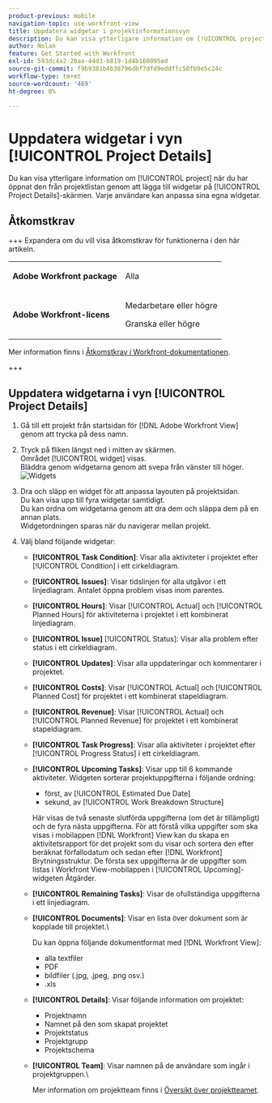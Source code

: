 ```yaml
---
product-previous: mobile
navigation-topic: use-workfront-view
title: Uppdatera widgetar i projektinformationsvyn
description: Du kan visa ytterligare information om [!UICONTROL project] när du har öppnat den från projektlistan genom att lägga till widgetar på [!UICONTROL Project Details]-skärmen. Varje användare kan anpassa sina egna widgetar.
author: Nolan
feature: Get Started with Workfront
exl-id: 593dc4a2-20aa-44d3-b819-1d4b160095ed
source-git-commit: f9b9381b4b38796dbf7dfd9eddffc50fb9e5c24c
workflow-type: tm+mt
source-wordcount: '469'
ht-degree: 0%

---
```


# Uppdatera widgetar i vyn [!UICONTROL Project Details]

Du kan visa ytterligare information om [!UICONTROL project] när du har öppnat den från projektlistan genom att lägga till widgetar på [!UICONTROL Project Details]-skärmen. Varje användare kan anpassa sina egna widgetar.

## Åtkomstkrav

+++ Expandera om du vill visa åtkomstkrav för funktionerna i den här artikeln.

<table style="table-layout:auto"> 
 <col> 
 </col> 
 <col> 
 </col> 
 <tbody> 
  <tr> 
   <td role="rowheader"><strong>Adobe Workfront package</strong></td> 
   <td> <p>Alla</p> </td> 
  </tr> 
  <tr> 
   <td role="rowheader"><strong>Adobe Workfront-licens</strong></td> 
   <td> 
   <p>Medarbetare eller högre</p>
   <p>Granska eller högre</p> </td> 
  </tr> 
 </tbody> 
</table>

Mer information finns i [Åtkomstkrav i Workfront-dokumentationen](/help/quicksilver/administration-and-setup/add-users/access-levels-and-object-permissions/access-level-requirements-in-documentation.md).

+++

## Uppdatera widgetarna i vyn [!UICONTROL Project Details]

1. Gå till ett projekt från startsidan för [!DNL Adobe Workfront View] genom att trycka på dess namn.
1. Tryck på fliken längst ned i mitten av skärmen.\
   Området [!UICONTROL widget] visas.\
   Bläddra genom widgetarna genom att svepa från vänster till höger.\
   ![Widgets](assets/screen-shot-2013-009-11-at-8.25.01-am-350x262.png)

1. Dra och släpp en widget för att anpassa layouten på projektsidan.\
   Du kan visa upp till fyra widgetar samtidigt.\
   Du kan ordna om widgetarna genom att dra dem och släppa dem på en annan plats.\
   Widgetordningen sparas när du navigerar mellan projekt.

1. Välj bland följande widgetar:

   * **[!UICONTROL Task Condition]**: Visar alla aktiviteter i projektet efter [!UICONTROL Condition] i ett cirkeldiagram.
   * **[!UICONTROL Issues]**: Visar tidslinjen för alla utgåvor i ett linjediagram. Antalet öppna problem visas inom parentes.
   * **[!UICONTROL Hours]**: Visar [!UICONTROL Actual] och [!UICONTROL Planned Hours] för aktiviteterna i projektet i ett kombinerat linjediagram.
   * **[!UICONTROL Issue]** [!UICONTROL Status]: Visar alla problem efter status i ett cirkeldiagram.
   * **[!UICONTROL Updates]**: Visar alla uppdateringar och kommentarer i projektet.
   * **[!UICONTROL Costs]**: Visar [!UICONTROL Actual] och [!UICONTROL Planned Cost] för projektet i ett kombinerat stapeldiagram.
   * **[!UICONTROL Revenue]**: Visar [!UICONTROL Actual] och [!UICONTROL Planned Revenue] för projektet i ett kombinerat stapeldiagram.
   * **[!UICONTROL Task Progress]**: Visar alla aktiviteter i projektet efter [!UICONTROL Progress Status] i ett cirkeldiagram.
   * **[!UICONTROL Upcoming Tasks]**: Visar upp till 6 kommande aktiviteter. Widgeten sorterar projektuppgifterna i följande ordning:

      * först, av [!UICONTROL Estimated Due Date]
      * sekund, av [!UICONTROL Work Breakdown Structure]

     Här visas de två senaste slutförda uppgifterna (om det är tillämpligt) och de fyra nästa uppgifterna. För att förstå vilka uppgifter som ska visas i mobilappen [!DNL Workfront] View kan du skapa en aktivitetsrapport för det projekt som du visar och sortera den efter beräknat förfallodatum och sedan efter [!DNL Workfront] Brytningsstruktur. De första sex uppgifterna är de uppgifter som listas i Workfront View-mobilappen i [!UICONTROL Upcoming]-widgeten Åtgärder.

   * **[!UICONTROL Remaining Tasks]**: Visar de ofullständiga uppgifterna i ett linjediagram.
   * **[!UICONTROL Documents]**: Visar en lista över dokument som är kopplade till projektet.\

     Du kan öppna följande dokumentformat med [!DNL Workfront View]:

      * alla textfiler
      * PDF
      * bildfiler (.jpg, .jpeg, .png osv.)
      * .xls
   * **[!UICONTROL Details]**: Visar följande information om projektet:

      * Projektnamn
      * Namnet på den som skapat projektet
      * Projektstatus
      * Projektgrupp
      * Projektschema
   * **[!UICONTROL Team]**: Visar namnen på de användare som ingår i projektgruppen.\

     Mer information om projektteam finns i [Översikt över projektteamet](../../../manage-work/projects/planning-a-project/project-team-overview.md).
